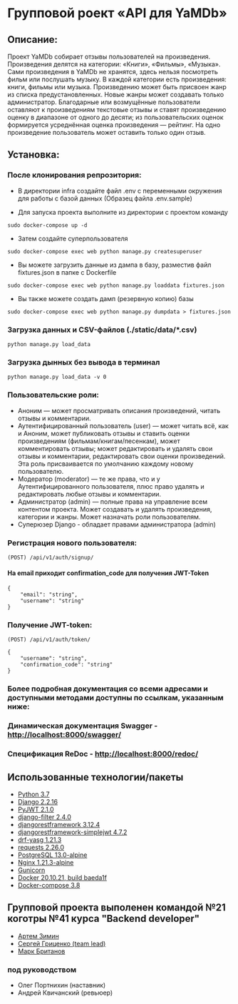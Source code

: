 # Групповой роект «API для YaMDb»
## Описание:
Проект YaMDb собирает отзывы пользователей на произведения. Произведения делятся на категории: «Книги», «Фильмы», «Музыка».
Сами произведения в YaMDb не хранятся, здесь нельзя посмотреть фильм или послушать музыку.
В каждой категории есть произведения: книги, фильмы или музыка.
Произведению может быть присвоен жанр из списка предустановленных. Новые жанры может создавать только администратор.
Благодарные или возмущённые пользователи оставляют к произведениям текстовые отзывы и ставят произведению оценку в диапазоне от одного до десяти; из пользовательских оценок формируется усреднённая оценка произведения — рейтинг. На одно произведение пользователь может оставить только один отзыв.
## Установка:
### После клонирования репрозитория:
* В директории infra создайте файл .env с переменными окружения для работы с базой данных (Образец файла .env.sample)
>
* Для запуска проекта выполните из директории с проектом команду
>
```sudo docker-compose up -d```
>
* Затем создайте суперпользователя
>
```sudo docker-compose exec web python manage.py createsuperuser```
>
* Вы можете загрузить данные из дампа в базу, разместив файл fixtures.json в папке с Dockerfile
>
```sudo docker-compose exec web python manage.py loaddata fixtures.json```
>
* Вы также можете создать дамп (резервную копию) базы
>
```sudo docker-compose exec web python manage.py dumpdata > fixtures.json```
>
### Загрузка данных и CSV-файлов (./static/data/*.csv) 
```python manage.py load_data```
### Загрузка дынных без вывода в терминал
```python manage.py load_data -v 0```
>
### Пользовательские роли:
* Аноним — может просматривать описания произведений, читать отзывы и комментарии.
* Аутентифицированный пользователь (user) — может читать всё, как и Аноним, может публиковать отзывы и ставить оценки произведениям (фильмам/книгам/песенкам), может комментировать отзывы; может редактировать и удалять свои отзывы и комментарии, редактировать свои оценки произведений. Эта роль присваивается по умолчанию каждому новому пользователю.
* Модератор (moderator) — те же права, что и у Аутентифицированного пользователя, плюс право удалять и редактировать любые отзывы и комментарии.
* Администратор (admin) — полные права на управление всем контентом проекта. Может создавать и удалять произведения, категории и жанры. Может назначать роли пользователям.
* Суперюзер Django - обладает правами администратора (admin) 
>
### Регистрация нового пользователя:
```(POST) /api/v1/auth/signup/```
#### На email приходит confirmation_code для получения JWT-Token
```
{ 
    "email": "string",
    "username": "string"
}
```
>
### Получение JWT-token:
```(POST) /api/v1/auth/token/```
```
{
    "username": "string",
    "confirmation_code": "string"
}
```
### Более подробная документация со всеми адресами и доступными методами доступны по ссылкам, указанным ниже:
>
### Динамическая документация Swagger - [http://localhost:8000/swagger/](http://localhost:8000/swagger/)
>
### Спецификация ReDoc - [http://localhost:8000/redoc/](http://localhost:8000/redoc/)

## Использованные технологии/пакеты
* [Python 3.7](https://github.com/python)
* [Django 2.2.16](https://github.com/django/django)
* [PyJWT 2.1.0](https://github.com/jpadilla/pyjwt)
* [django-filter 2.4.0](https://github.com/carltongibson/django-filter)
* [djangorestframework 3.12.4](https://github.com/encode/django-rest-framework)
* [djangorestframework-simplejwt 4.7.2](https://github.com/jazzband/djangorestframework-simplejwt)
* [drf-yasg 1.21.3](https://github.com/axnsan12/drf-yasg)
* [requests 2.26.0](https://github.com/psf/requests)
* [PostgreSQL 13.0-alpine](https://github.com/postgres/postgres)
* [Nginx 1.21.3-alpine](https://www.nginx.com/)
* [Gunicorn](https://github.com/benoitc/gunicorn)
* [Docker 20.10.21, build baeda1f](https://github.com/docker)
* [Docker-compose 3.8](https://github.com/docker)

## Групповой проекта выполенен командой №21 коготры №41 курса "Backend developer"
* [Артем  Зимин](https://github.com/G1lza92)
* [Сергей Гриценко (team lead)](https://github.com/GritsenkoSerge/)
* [Марк Британов](https://github.com/M4rk-er)
### под руководством
* Олег Портнихин (наставник)
* Андрей Квичанский (ревьюер)
